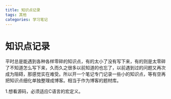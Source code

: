 ```yaml
---
title: 知识点记录
tags: 其他
categories: 学习笔记
---
```


# 知识点记录

平时总是能遇到各种各样零碎的知识点，有的太小了没有写下来，有的则是太零碎了不知道怎么写下来，久而久之很多以前知道的也忘了，以前遇到过的问题又再次成为阻碍，那感觉实在难受。所以开一个笔记专门记录一些小的知识点，等有空再把知识点细化单独整理成博客。相当于作为博客的题材库。



1.想看源码，必须适应C语言的宏定义。



